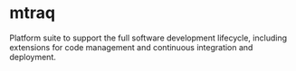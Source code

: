 # mtraq
Platform suite to support the full software development lifecycle, including extensions for code management and continuous integration and deployment.
